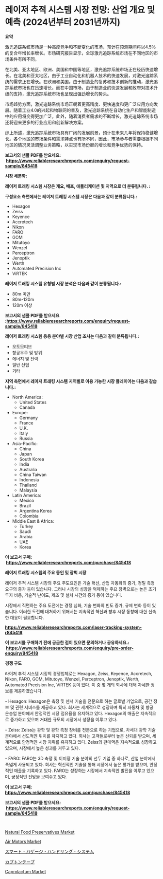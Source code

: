 <p><h1>레이저 추적 시스템 시장 전망: 산업 개요 및 예측 (2024년부터 2031년까지)</h1></p><p><strong>요약</strong></p>
<p><p>激光追踪系统市场是一种高度竞争和不断变化的市场，预计在预测期间将以4.5％的复合年增长率增长。市场研究报告显示，全球激光追踪系统市场在不同地区的市场条件有所不同。</p><p>在北美、亚太地区、欧洲、美国和中国等地区，激光追踪系统市场正在经历快速增长。在北美和亚太地区，由于工业自动化和机器人技术的快速发展，对激光追踪系统的需求正在增长。在欧洲和美国，由于制造业的复苏和技术创新的推动，激光追踪系统市场也在迅速增长。而在中国市场，由于制造业的快速发展和政府对技术升级的支持，激光追踪系统市场也呈现出强劲增长的势头。</p><p>市场趋势方面，激光追踪系统市场正朝着更高精度、更快速度和更广泛应用方向发展。随着工业4.0的兴起和物联网的普及，激光追踪系统在自动化生产和智能制造中的应用将变得更加广泛。此外，随着消费者需求的不断增长，激光追踪系统市场还将迎来更多的行业应用和创新解决方案。</p><p>综上所述，激光追踪系统市场具有广阔的发展前景，预计在未来几年将保持稳健增长。各个地区的市场条件和需求特点也有所不同，因此，市场参与者需要根据不同地区的情况灵活调整业务策略，以实现市场份额的增长和竞争优势的保持。</p></p>
<p><strong>보고서의 샘플 PDF를 받으세요: &nbsp;<a href="https://www.reliableresearchreports.com/enquiry/request-sample/845418">https://www.reliableresearchreports.com/enquiry/request-sample/845418</a></strong></p>
<p><strong>시장 세분화:</strong></p>
<p><strong> 레이저 트래킹 시스템 시장은 개요, 배포, 애플리케이션 및 지역으로 더 분류됩니다. :</strong></p>
<p><strong>구성요소 측면에서는 레이저 트래킹 시스템 시장은 다음과 같이 분류됩니다.:</strong></p>
<p><ul><li>Hexagon</li><li>Zeiss</li><li>Keyence</li><li>Accretech</li><li>Nikon</li><li>FARO</li><li>GOM</li><li>Mitutoyo</li><li>Wenzel</li><li>Perceptron</li><li>Jenoptik</li><li>Werth</li><li>Automated Precision Inc</li><li>ViRTEK</li></ul></p>
<p><strong> 레이저 트래킹 시스템 유형별 시장 분석은 다음과 같이 분류됩니다.:</strong></p>
<p><ul><li>80m 미만</li><li>80m-120m</li><li>120m 이상</li></ul></p>
<p><strong>보고서의 샘플 PDF를 받으세요 :<a href="https://www.reliableresearchreports.com/enquiry/request-sample/845418">https://www.reliableresearchreports.com/enquiry/request-sample/845418</a></strong></p>
<p><strong> 레이저 트래킹 시스템 응용 분야별 시장 산업 조사는 다음과 같이 분류됩니다.:</strong></p>
<p><ul><li>오토모티브</li><li>항공우주 및 방위</li><li>에너지 및 전력</li><li>일반 산업</li><li>기타</li></ul></p>
<p><strong>지역 측면에서 레이저 트래킹 시스템 지역별로 이용 가능한 시장 플레이어는 다음과 같습니다.:</strong></p>
<p><ul>
    <li>
        North America:
        <ul>
            <li>United States</li>
            <li>Canada</li>
        </ul>
    </li>
    <li>
        Europe:
        <ul>
            <li>Germany</li>
            <li>France</li>
            <li>U.K.</li>
            <li>Italy</li>
            <li>Russia</li>
        </ul>
    </li>
    <li>
        Asia-Pacific:
        <ul>
            <li>China</li>
            <li>Japan</li>
            <li>South Korea</li>
            <li>India</li>
            <li>Australia</li>
            <li>China Taiwan</li>
            <li>Indonesia</li>
            <li>Thailand</li>
            <li>Malaysia</li>
        </ul>
    </li>
    <li>
        Latin America:
        <ul>
            <li>Mexico</li>
            <li>Brazil</li>
            <li>Argentina Korea</li>
            <li>Colombia</li>
        </ul>
    </li>
    <li>
        Middle East & Africa:
        <ul>
            <li>Turkey</li>
            <li>Saudi</li>
            <li>Arabia</li>
            <li>UAE</li>
            <li>Korea</li>
        </ul>
    </li>
    </ul></p>
<p><strong>이 보고서 구매: &nbsp;<a href="https://www.reliableresearchreports.com/purchase/845418">https://www.reliableresearchreports.com/purchase/845418</a></strong></p>
<p><strong>레이저 트래킹 시스템의 주요 동인 및 장벽 시장</strong></p>
<p><p>레이저 추적 시스템 시장의 주요 주도요인은 기술 혁신, 산업 자동화의 증가, 정밀 측정 요구의 증가 등이 있습니다. 그러나 시장의 성장을 억제하는 주요 장벽으로는 높은 초기 투자 비용, 기술적 난이도, 제조 및 설치 시간의 증가 등이 있습니다.</p><p>시장에서 직면하는 주요 도전에는 경쟁 심화, 기술 변화의 빈도 증가, 규제 변화 등이 있습니다. 이러한 도전에 대처하기 위해서는 지속적인 혁신과 향후 시장 동향에 대한 신속한 대응이 필요합니다.</p></p>
<p><strong><a href="https://www.reliableresearchreports.com/laser-tracking-system-r845418">https://www.reliableresearchreports.com/laser-tracking-system-r845418</a></strong></p>
<p><strong>이 보고서를 구매하기 전에 궁금한 점이 있으면 문의하거나 공유하세요.: &nbsp;<a href="https://www.reliableresearchreports.com/enquiry/pre-order-enquiry/845418">https://www.reliableresearchreports.com/enquiry/pre-order-enquiry/845418</a></strong></p>
<p><strong>경쟁 구도</strong></p>
<p><p>라이저 추적 시스템 시장의 경쟁업체로는 Hexagon, Zeiss, Keyence, Accretech, Nikon, FARO, GOM, Mitutoyo, Wenzel, Perceptron, Jenoptik, Werth, Automated Precision Inc, ViRTEK 등이 있다. 이 중 몇 개의 회사에 대해 자세한 정보를 제공하겠습니다.</p><p>- Hexagon: Hexagon은 측정 및 센서 기술을 전문으로 하는 글로벌 기업으로, 공간 정보 및 관련 서비스를 제공하고 있다. 회사는 세계적으로 성장하며 특히 자동차 및 항공 운송업 분야에서 안정적인 시장 점유율을 유지하고 있다. Hexagon의 매출은 지속적으로 증가하고 있으며 거대한 규모의 시장에서 성장을 이루고 있다.</p><p>- Zeiss: Zeiss는 광학 및 광학 측정 장비를 전문으로 하는 기업으로, 차세대 광학 기술 분야에서 선도적인 위치를 차지하고 있다. 회사는 고객들로부터 높은 신뢰를 받으며, 세계적으로 안정적인 시장 지위를 유지하고 있다. Zeiss의 판매액은 지속적으로 성장하고 있으며, 시장에서 높은 성과를 거두고 있다.</p><p>- FARO: FARO는 3D 측정 및 이미징 기술 분야의 선두 기업 중 하나로, 산업 분야에서 폭넓게 사용되고 있다. 회사는 혁신적인 기술을 통해 시장에서 높은 평가를 받으며, 안정적인 매출을 기록하고 있다. FARO는 성장하는 시장에서 지속적인 발전을 이루고 있으며, 긍정적인 전망을 보여주고 있다.</p></p>
<p><strong>이 보고서 구매: &nbsp; <a href="https://www.reliableresearchreports.com/purchase/845418">https://www.reliableresearchreports.com/purchase/845418</a></strong></p>
<p><strong>보고서의 샘플 PDF를 받으세요: &nbsp;<a href="https://www.reliableresearchreports.com/enquiry/request-sample/845418">https://www.reliableresearchreports.com/enquiry/request-sample/845418</a></strong><strong></strong></p>
<p>&nbsp;</p>
<p><p><a href="https://issuu.com/reportprime-2/docs/natural-food-preservatives-market-size-2030.pptx">Natural Food Preservatives Market</a></p><p><a href="https://github.com/provorikovar/Market-Research-Report-List-3/blob/main/air-motors-market.md">Air Motors Market</a></p><p><a href="https://github.com/cbigkbh02719/Market-Research-Report-List-1/blob/main/149657620655.md">スマート・バゲージ・ハンドリング・システム</a></p><p><a href="https://github.com/ReganWisoky2023/Market-Research-Report-List-1/blob/main/571905420656.md">カプトンテープ</a></p><p><a href="https://issuu.com/reportprime-2/docs/caprolactum-market-size-2030.pptx">Caprolactum Market</a></p></p>